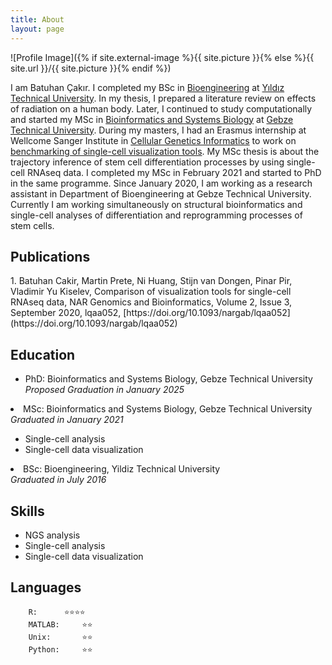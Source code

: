```yaml
---
title: About
layout: page
---
```

![Profile Image]({% if site.external-image %}{{ site.picture }}{% else %}{{ site.url }}/{{ site.picture }}{% endif %})

I am Batuhan Çakır. I completed my BSc in [Bioengineering](http://www.bioeng.yildiz.edu.tr/en/) at [Yıldız Technical University](http://www.yildiz.edu.tr/). In my thesis, I prepared a literature review on effects of radiation on a human body. Later, I continued to study computationally and started my MSc in [Bioinformatics and Systems Biology](http://www.gtu.edu.tr/bioeng) at [Gebze Technical University](http://www.gtu.edu.tr/?languageId=2). During my masters, I had an Erasmus internship at Wellcome Sanger Institute in [Cellular Genetics Informatics](https://www.sanger.ac.uk/science/groups/cellular-genetics-informatics) to work on [benchmarking of single-cell visualization tools](https://doi.org/10.1093/nargab/lqaa052). My MSc thesis is about the trajectory inference of stem cell differentiation processes by using single-cell RNAseq data. I completed my MSc in February 2021 and started to PhD in the same programme. Since January 2020, I am working as a research assistant in Department of Bioengineering at Gebze Technical University. Currently I am working simultaneously on structural bioinformatics and single-cell analyses of differentiation and reprogramming processes of stem cells.

<h2>Publications</h2>
1. Batuhan Cakir, Martin Prete, Ni Huang, Stijn van Dongen, Pinar Pir, Vladimir Yu Kiselev, Comparison of visualization tools for single-cell RNAseq data, NAR Genomics and Bioinformatics, Volume 2, Issue 3, September 2020, lqaa052, [https://doi.org/10.1093/nargab/lqaa052](https://doi.org/10.1093/nargab/lqaa052)

<h2>Education</h2>
<ul class="skill-list">
	<li>PhD: Bioinformatics and Systems Biology, Gebze Technical University
	<br><i>Proposed Graduation in January 2025</i></li>
</ul>
	<li>MSc: Bioinformatics and Systems Biology, Gebze Technical University  
	<br><i>Graduated in January 2021</i></li>
<ul class="skill-list">
	<li>Single-cell analysis </li>
	<li>Single-cell data visualization</li>
</ul>
	<li>BSc: Bioengineering, Yildiz Technical University
	<br><i>Graduated in July 2016</i></li>
</ul>

<h2>Skills</h2>

<ul class="skill-list">
	<li>NGS analysis</li>
	<li>Single-cell analysis</li>
	<li>Single-cell data visualization</li>
</ul>

<h2>Languages</h2>

		R:		⭐⭐⭐⭐
		MATLAB:		⭐⭐
		Unix: 		⭐⭐
		Python: 	⭐⭐
	
